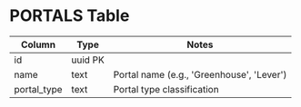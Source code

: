 # PORTALS Table

| Column | Type | Notes |
|--------|------|-------|
| id | uuid PK | |
| name | text | Portal name (e.g., 'Greenhouse', 'Lever') |
| portal_type | text | Portal type classification |
